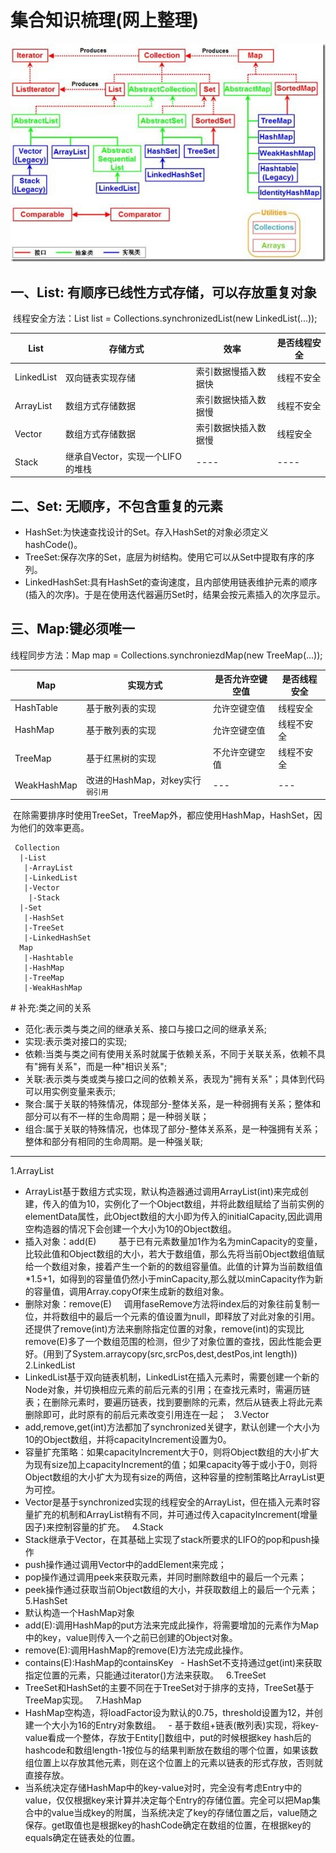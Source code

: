 
# 集合知识梳理(网上整理)

![image](https://github.com/WarframePrimer/mysmart4j/blob/master/img/Collection.jpg)

## 一、List: 有顺序已线性方式存储，可以存放重复对象
  线程安全方法：List list = Collections.synchronizedList(new LinkedList(...));  
  
  |List|存储方式|效率|是否线程安全|
  |---|---|---|---|
  |LinkedList|双向链表实现存储|索引数据慢插入数据快|线程不安全|
  |ArrayList|数组方式存储数据|索引数据快插入数据慢|线程不安全|
  |Vector|数组方式存储数据|索引数据快插入数据慢|线程安全|
  |Stack|继承自Vector，实现一个LIFO的堆栈|----|----|
  
## 二、Set: 无顺序，不包含重复的元素
- HashSet:为快速查找设计的Set。存入HashSet的对象必须定义hashCode()。
- TreeSet:保存次序的Set，底层为树结构。使用它可以从Set中提取有序的序列。
- LinkedHashSet:具有HashSet的查询速度，且内部使用链表维护元素的顺序(插入的次序)。于是在使用迭代器遍历Set时，结果会按元素插入的次序显示。

## 三、Map:键必须唯一
 线程同步方法：Map map = Collections.synchroniezdMap(new TreeMap(...));
 
 |Map|实现方式|是否允许空键空值|是否线程安全|
  |---|---|---|---|
  |HashTable|基于散列表的实现|允许空键空值|线程安全|
  |HashMap|基于散列表的实现|允许空键空值|线程不安全|
  |TreeMap|基于红黑树的实现|不允许空键空值|线程不安全|
  |WeakHashMap|改进的HashMap，对key实行`弱引用`|---|---|
  
  在除需要排序时使用TreeSet，TreeMap外，都应使用HashMap，HashSet，因为他们的效率更高。
  
```
 Collection
  |-List
   |-ArrayList
   |-LinkedList
   |-Vector
    |-Stack
  |-Set
   |-HashSet
   |-TreeSet
   |-LinkedHashSet
  Map
   |-Hashtable
   |-HashMap
   |-TreeMap
   |-WeakHashMap

```
# 补充:类之间的关系

- 范化:表示类与类之间的继承关系、接口与接口之间的继承关系;
- 实现:表示类对接口的实现;
- 依赖:当类与类之间有使用关系时就属于依赖关系，不同于关联关系，依赖不具有"拥有关系"，而是一种"相识关系";
- 关联:表示类与类或类与接口之间的依赖关系，表现为"拥有关系"；具体到代码可以用实例变量来表示;
- 聚合:属于关联的特殊情况，体现部分-整体关系，是一种弱拥有关系；整体和部分可以有不一样的生命周期；是一种弱关联；
- 组合:属于关联的特殊情况，也体现了部分-整体关系系，是一种强拥有关系；整体和部分有相同的生命周期。是一种强关联;


----------

1.ArrayList  
- ArrayList基于数组方式实现，默认构造器通过调用ArrayList(int)来完成创建，传入的值为10，实例化了一个Object数组，并将此数组赋给了当前实例的elementData属性，此Object数组的大小即为传入的initialCapacity,因此调用空构造器的情况下会创建一个大小为10的Object数组。   
- 插入对象：add(E)     
     基于已有元素数量加1作为名为minCapacity的变量，比较此值和Object数组的大小，若大于数组值，那么先将当前Object数组值赋给一个数组对象，接着产生一个新的的数组容量值。此值的计算为当前数组值*1.5+1，如得到的容量值仍然小于minCapacity,那么就以minCapacity作为新的容量值，调用Array.copyOf来生成新的数组对象。  
- 删除对象：remove(E)  
     调用faseRemove方法将index后的对象往前复制一位，并将数组中的最后一个元素的值设置为null，即释放了对此对象的引用。还提供了remove(int)方法来删除指定位置的对象，remove(int)的实现比remove(E)多了一个数组范围的检测，但少了对象位置的查找，因此性能会更好。(用到了System.arraycopy(src,srcPos,dest,destPos,int length))  
2.LinkedList  
- LinkedList基于双向链表机制，LinkedList在插入元素时，需要创建一个新的Node对象，并切换相应元素的前后元素的引用；在查找元素时，需遍历链表；在删除元素时，要遍历链表，找到要删除的元素，然后从链表上将此元素删除即可，此时原有的前后元素改变引用连在一起；  
3.Vector  
- add,remove,get(int)方法都加了synchronized关键字，默认创建一个大小为10的Object数组，并将capacityIncrement设置为0。   
- 容量扩充策略：如果capacityIncrement大于0，则将Object数组的大小扩大为现有size加上capacityIncrement的值；如果capacity等于或小于0，则将Object数组的大小扩大为现有size的两倍，这种容量的控制策略比ArrayList更为可控。  
- Vector是基于synchronized实现的线程安全的ArrayList，但在插入元素时容量扩充的机制和ArrayList稍有不同，并可通过传入capacityIncrement(增量因子)来控制容量的扩充。  
4.Stack  
- Stack继承于Vector，在其基础上实现了stack所要求的LIFO的pop和push操作  
- push操作通过调用Vector中的addElement来完成；  
- pop操作通过调用peek来获取元素，并同时删除数组中的最后一个元素；  
- peek操作通过获取当前Object数组的大小，并获取数组上的最后一个元素；  
5.HashSet  
- 默认构造一个HashMap对象  
- add(E):调用HashMap的put方法来完成此操作，将需要增加的元素作为Map中的key，value则传入一个之前已创建的Object对象。  
- remove(E):调用HashMap的remove(E)方法完成此操作。
- contains(E):HashMap的containsKey  
- HashSet不支持通过get(int)来获取指定位置的元素，只能通过iterator()方法来获取。  
6.TreeSet  
- TreeSet和HashSet的主要不同在于TreeSet对于排序的支持，TreeSet基于TreeMap实现。  
7.HashMap  
- HashMap空构造，将loadFactor设为默认的0.75，threshold设置为12，并创建一个大小为16的Entry对象数组。  
- 基于数组+链表(散列表)实现，将key-value看成一个整体，存放于Entity[]数组中，put的时候根据key hash后的hashcode和数组length-1按位与的结果判断放在数组的哪个位置，如果该数组位置上以存放其他元素，则在这个位置上的元素以链表的形式存放，否则就直接存放。  
- 当系统决定存储HashMap中的key-value对时，完全没有考虑Entry中的value，仅仅根据key来计算并决定每个Entry的存储位置。完全可以把Map集合中的value当成key的附属，当系统决定了key的存储位置之后，value随之保存。get取值也是根据key的hashCode确定在数组的位置，在根据key的equals确定在链表处的位置。  
  

  
 
  
  
